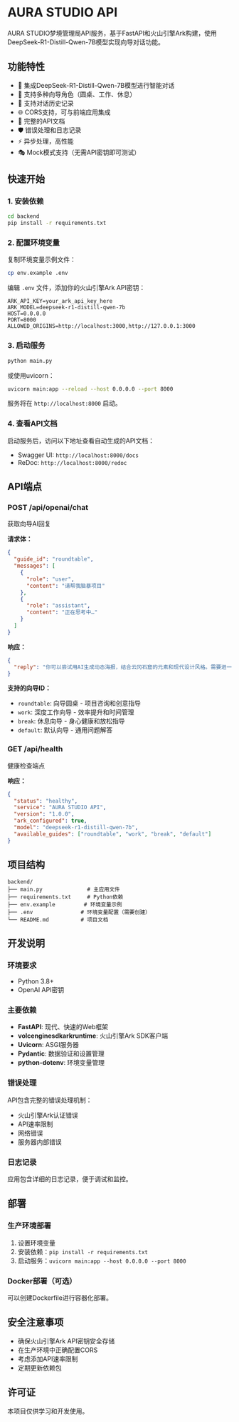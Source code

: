# AURA STUDIO API

AURA STUDIO梦境管理局API服务，基于FastAPI和火山引擎Ark构建，使用DeepSeek-R1-Distill-Qwen-7B模型实现向导对话功能。

## 功能特性

- 🤖 集成DeepSeek-R1-Distill-Qwen-7B模型进行智能对话
- 👥 支持多种向导角色（圆桌、工作、休息）
- 🔄 支持对话历史记录
- 🌐 CORS支持，可与前端应用集成
- 📝 完整的API文档
- 🛡️ 错误处理和日志记录
- ⚡ 异步处理，高性能
- 🎭 Mock模式支持（无需API密钥即可测试）

## 快速开始

### 1. 安装依赖

```bash
cd backend
pip install -r requirements.txt
```

### 2. 配置环境变量

复制环境变量示例文件：
```bash
cp env.example .env
```

编辑 `.env` 文件，添加你的火山引擎Ark API密钥：
```env
ARK_API_KEY=your_ark_api_key_here
ARK_MODEL=deepseek-r1-distill-qwen-7b
HOST=0.0.0.0
PORT=8000
ALLOWED_ORIGINS=http://localhost:3000,http://127.0.0.1:3000
```

### 3. 启动服务

```bash
python main.py
```

或使用uvicorn：
```bash
uvicorn main:app --reload --host 0.0.0.0 --port 8000
```

服务将在 `http://localhost:8000` 启动。

### 4. 查看API文档

启动服务后，访问以下地址查看自动生成的API文档：
- Swagger UI: `http://localhost:8000/docs`
- ReDoc: `http://localhost:8000/redoc`

## API端点

### POST /api/openai/chat

获取向导AI回复

**请求体：**
```json
{
  "guide_id": "roundtable",
  "messages": [
    {
      "role": "user",
      "content": "请帮我脑暴项目"
    },
    {
      "role": "assistant",
      "content": "正在思考中…"
    }
  ]
}
```

**响应：**
```json
{
  "reply": "你可以尝试用AI生成动态海报，结合云冈石窟的元素和现代设计风格。需要进一步细化吗？"
}
```

**支持的向导ID：**
- `roundtable`: 向导圆桌 - 项目咨询和创意指导
- `work`: 深度工作向导 - 效率提升和时间管理
- `break`: 休息向导 - 身心健康和放松指导
- `default`: 默认向导 - 通用问题解答

### GET /api/health

健康检查端点

**响应：**
```json
{
  "status": "healthy",
  "service": "AURA STUDIO API",
  "version": "1.0.0",
  "ark_configured": true,
  "model": "deepseek-r1-distill-qwen-7b",
  "available_guides": ["roundtable", "work", "break", "default"]
}
```

## 项目结构

```
backend/
├── main.py              # 主应用文件
├── requirements.txt     # Python依赖
├── env.example         # 环境变量示例
├── .env               # 环境变量配置（需要创建）
└── README.md          # 项目文档
```

## 开发说明

### 环境要求

- Python 3.8+
- OpenAI API密钥

### 主要依赖

- **FastAPI**: 现代、快速的Web框架
- **volcenginesdkarkruntime**: 火山引擎Ark SDK客户端
- **Uvicorn**: ASGI服务器
- **Pydantic**: 数据验证和设置管理
- **python-dotenv**: 环境变量管理

### 错误处理

API包含完整的错误处理机制：
- 火山引擎Ark认证错误
- API速率限制
- 网络错误
- 服务器内部错误

### 日志记录

应用包含详细的日志记录，便于调试和监控。

## 部署

### 生产环境部署

1. 设置环境变量
2. 安装依赖：`pip install -r requirements.txt`
3. 启动服务：`uvicorn main:app --host 0.0.0.0 --port 8000`

### Docker部署（可选）

可以创建Dockerfile进行容器化部署。

## 安全注意事项

- 确保火山引擎Ark API密钥安全存储
- 在生产环境中正确配置CORS
- 考虑添加API速率限制
- 定期更新依赖包

## 许可证

本项目仅供学习和开发使用。 